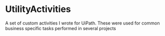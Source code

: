 # UtilityActivities
A set of custom activities I wrote for UiPath. These were used for common business specific tasks performed in several projects

